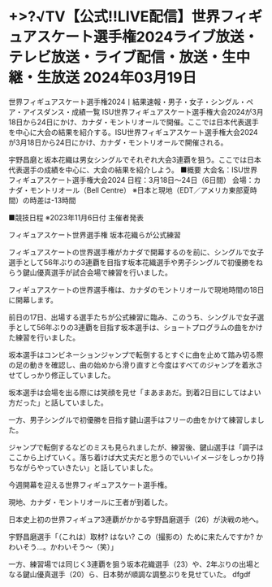 <h1>+>?√TV【公式!!LIVE配信】世界フィギュアスケート選手権2024ライブ放送・テレビ放送・ライブ配信・放送・生中継・生放送 2024年03月19日</h1>
世界フィギュアスケート選手権2024丨結果速報・男子・女子・シングル・ペア・アイスダンス・成績一覧
ISU世界フィギュアスケート選手権大会2024が3月18日から24日にかけ、カナダ・モントリオールで開催。ここでは日本代表選手を中心に大会の結果を紹介する。ISU世界フィギュアスケート選手権大会2024が3月18日から24日にかけ、カナダ・モントリオールで開催される。

宇野昌磨と坂本花織は男女シングルでそれぞれ大会3連覇を狙う。ここでは日本代表選手の成績を中心に、大会の結果を紹介しよう。
■概要
大会名：ISU世界フィギュアスケート選手権大会2024
日程：3月18日〜24日（6日間）
会場：カナダ・モントリオール（Bell Centre）
※日本と現地（EDT／アメリカ東部夏時間）の時差は-13時間

■競技日程
※2023年11月6日付 主催者発表

フィギュアスケート世界選手権 坂本花織らが公式練習

フィギュアスケートの世界選手権がカナダで開幕するのを前に、シングルで女子選手として56年ぶりの3連覇を目指す坂本花織選手や男子シングルで初優勝をねらう鍵山優真選手が試合会場で練習を行いました。

フィギュアスケートの世界選手権は、カナダのモントリオールで現地時間の18日に開幕します。

前日の17日、出場する選手たちが公式練習に臨み、このうち、シングルで女子選手として56年ぶりの3連覇を目指す坂本選手は、ショートプログラムの曲をかけた練習を行いました。

坂本選手はコンビネーションジャンプで転倒するとすぐに曲を止めて踏み切る際の足の動きを確認し、曲の始めから滑り直すと今度はすべてのジャンプを着氷させてしっかり修正していました。

坂本選手は会場を出る際には笑顔を見せ「まあまあだ。到着2日目にしてはよい方だった」と話していました。

一方、男子シングルで初優勝を目指す鍵山選手はフリーの曲をかけて練習しました。

ジャンプで転倒するなどのミスも見られましたが、練習後、鍵山選手は「調子はここから上げていく。落ち着けば大丈夫だと思うのでいいイメージをしっかり持ちながらやっていきたい」と話していました。

今週開幕を迎える世界フィギュアスケート選手権。

現地、カナダ・モントリオールに王者が到着した。

日本史上初の世界フィギュア3連覇がかかる宇野昌磨選手（26）が決戦の地へ。

宇野昌磨選手「（これは）取材? はない? この（撮影の）ために来たんですか? かわいそう...。かわいそう～（笑）」

一方、練習場では同じく3連覇を狙う坂本花織選手（23）や、2年ぶりの出場となる鍵山優真選手（20）ら、日本勢が順調な調整ぶりを見せていた。 dfgdf

